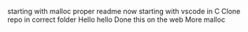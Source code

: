 starting with malloc
proper readme now
starting with vscode in C
Clone repo in correct folder
Hello hello
Done this on the web
More malloc
